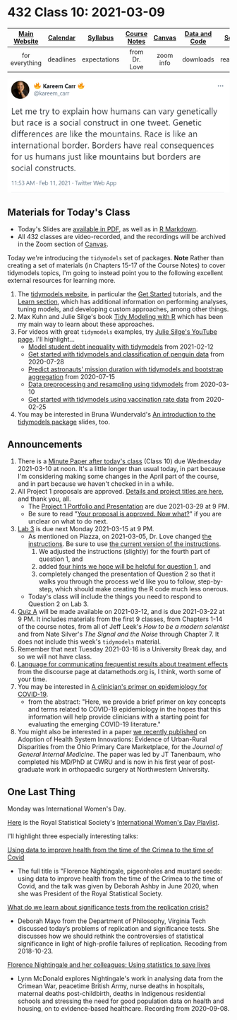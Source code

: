# 432 Class 10: 2021-03-09

[Main Website](https://thomaselove.github.io/432/) | [Calendar](https://thomaselove.github.io/432/calendar.html) | [Syllabus](https://thomaselove.github.io/432-2021-syllabus/) | [Course Notes](https://thomaselove.github.io/432-notes/) | [Canvas](https://canvas.case.edu) | [Data and Code](https://github.com/THOMASELOVE/432-data) | [Sources](https://github.com/THOMASELOVE/432-2021/edit/master/references) | [Contact Us](https://thomaselove.github.io/432/contact.html)
:-----------: | :--------------: | :----------: | :---------: | :-------------: | :-----------: | :------------: | :-------------:
for everything | deadlines | expectations | from Dr. Love | zoom info | downloads | read/watch | need help?

![](https://github.com/THOMASELOVE/432-2021/blob/master/classes/class10/figures/carr_tw.png)

## Materials for Today's Class

- Today's Slides are [available in PDF](https://github.com/THOMASELOVE/432-2021/blob/master/classes/class10/432_2021_slides10.pdf), as well as in [R Markdown](https://github.com/THOMASELOVE/432-2021/blob/master/classes/class10/432_2021_slides10.Rmd).
- All 432 classes are video-recorded, and the recordings will be archived in the Zoom section of [Canvas](https://canvas.case.edu).

Today we're introducing the `tidymodels` set of packages. **Note** Rather than creating a set of materials (in Chapters 15-17 of the Course Notes) to cover tidymodels topics, I'm going to instead point you to the following excellent external resources for learning more.

1. The [tidymodels website](https://www.tidymodels.org/), in particular the [Get Started](https://www.tidymodels.org/start/) tutorials, and the [Learn section](https://www.tidymodels.org/learn/), which has additional information on performing analyses, tuning models, and developing custom approaches, among other things.
2. Max Kuhn and Julie Silge's book [Tidy Modeling with R](https://www.tmwr.org/) which has been my main way to learn about these approaches.
3. For videos with great `tidymodels` examples, try [Julie Silge's YouTube page](https://www.youtube.com/c/JuliaSilge/videos). I'll highlight...
    - [Model student debt inequality with tidymodels](https://www.youtube.com/watch?v=4ayOjlRv8bA) from 2021-02-12
    - [Get started with tidymodels and classification of penguin data](https://www.youtube.com/watch?v=z57i2GVcdww) from 2020-07-28
    - [Predict astronauts' mission duration with tidymodels and bootstrap aggregation](https://www.youtube.com/watch?v=rzfTA3xi-W0) from 2020-07-15
    - [Data preprocessing and resampling using tidymodels](https://www.youtube.com/watch?v=s3TkvZM60iU) from 2020-03-10
    - [Get started with tidymodels using vaccination rate data](https://www.youtube.com/watch?v=E2Ld3QdXYZo) from 2020-02-25
4. You may be interested in Bruna Wundervald's [An introduction to the tidymodels package](http://brunaw.com/tidymodels-webinar/slides/slides.html#1) slides, too.

## Announcements

1. There is a [Minute Paper after today's class](https://github.com/THOMASELOVE/432-2021/blob/master/minutepapers/README.md) (Class 10) due Wednesday 2021-03-10 at noon. It's a little longer than usual today, in part because I'm considering making some changes in the April part of the course, and in part because we haven't checked in in a while.
2. All Project 1 proposals are approved. [Details and project titles are here](https://github.com/THOMASELOVE/432-2021/blob/master/project1/proposal_review.md), and thank you, all.
    -  The [Project 1 Portfolio and Presentation](https://github.com/THOMASELOVE/432-2021/blob/master/project1/02_project1_analyses.md) are due 2021-03-29 at 9 PM.
    -  Be sure to read "[Your proposal is approved. Now what?](https://github.com/THOMASELOVE/432-2021/blob/master/project1/02_project1_analyses.md#your-proposal-is-approved-now-what)" if you are unclear on what to do next.
3. [Lab 3](https://github.com/THOMASELOVE/432-2021/blob/master/labs/lab03/lab03_instructions.md) is due next Monday 2021-03-15 at 9 PM.
    - As mentioned on Piazza, on 2021-03-05, Dr. Love changed [the instructions](https://github.com/THOMASELOVE/432-2021/blob/master/labs/lab03/lab03_instructions.md). Be sure to use [the current version of the instructions](https://github.com/THOMASELOVE/432-2021/blob/master/labs/lab03/lab03_instructions.md).
        1. We adjusted the instructions (slightly) for the fourth part of question 1, and 
        2. added [four hints we hope will be helpful for question 1](https://github.com/THOMASELOVE/432-2021/blob/master/labs/lab03/lab03_instructions.md#four-hints-for-question-1), and
        3. completely changed the presentation of Question 2 so that it walks you through the process we'd like you to follow, step-by-step, which should make creating the R code much less onerous.
    - Today's class will include the things you need to respond to Question 2 on Lab 3.
4. [Quiz A](https://github.com/THOMASELOVE/432-2021/tree/master/quizzes/quizA) will be made available on 2021-03-12, and is due 2021-03-22 at 9 PM. It includes materials from the first 9 classes, from Chapters 1-14 of the course notes, from all of Jeff Leek's *How to be a modern scientist* and from Nate Silver's *The Signal and the Noise* through Chapter 7. It does not include this week's `tidymodels` material.
5. Remember that next Tuesday 2021-03-16 is a University Break day, and so we will not have class.
6. [Language for communicating frequentist results about treatment effects](https://discourse.datamethods.org/t/language-for-communicating-frequentist-results-about-treatment-effects/934) from the discourse page at datamethods.org is, I think, worth some of your time.
7. You may be interested in [A clinician's primer on epidemiology for COVID-19](https://www.cell.com/med/fulltext/S2666-6340(21)00068-4).
    - from the abstract: "Here, we provide a brief primer on key concepts and terms related to COVID-19 epidemiology in the hopes that this information will help provide clinicians with a starting point for evaluating the emerging COVID-19 literature."
8. You might also be interested in a paper [we recently published](https://link.springer.com/article/10.1007/s11606-020-06440-7) on Adoption of Health System Innovations: Evidence of Urban-Rural Disparities from the Ohio Primary Care Marketplace, for the *Journal of General Internal Medicine*. The paper was led by JT Tanenbaum, who completed his MD/PhD at CWRU and is now in his first year of post-graduate work in orthopaedic surgery at Northwestern University.

## One Last Thing

Monday was International Women's Day. 

[Here](https://rss.org.uk/news-publication/news-publications/2021/general-news/watch-our-international-women-s-day-playlist/) is the Royal Statistical Society's [International Women's Day Playlist](https://rss.org.uk/news-publication/news-publications/2021/general-news/watch-our-international-women-s-day-playlist/).

I'll highlight three especially interesting talks:

[Using data to improve health from the time of the Crimea to the time of Covid](https://www.youtube.com/watch?v=OrRoeQaucF0)

- The full title is "Florence Nightingale, pigeonholes and mustard seeds: using data to improve health from the time of the Crimea to the time of Covid, and the talk was given by Deborah Ashby in June 2020, when she was President of the Royal Statistical Society.

[What do we learn about significance tests from the replication crisis?](https://www.youtube.com/watch?v=VRF-UwrepAs)

- Deborah Mayo from the Department of Philosophy, Virginia Tech discussed today’s problems of replication and significance tests. She discusses how we should rethink the controversies of statistical significance in light of high-profile failures of replication. Recoding from 2018-10-23.

[Florence Nightingale and her colleagues: Using statistics to save lives](https://www.youtube.com/watch?v=Y2AzKuywBrE)

- Lynn McDonald explores Nightingale's work in analysing data from the Crimean War, peacetime British Army, nurse deaths in hospitals, maternal deaths post-childbirth, deaths in Indigenous residential schools and stressing the need for good population data on health and housing, on to evidence-based healthcare. Recording from 2020-09-08.

